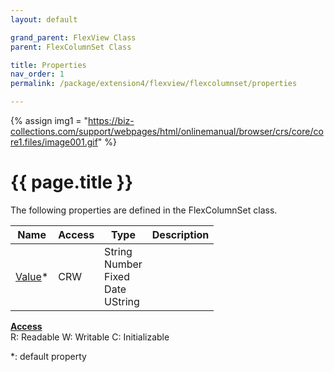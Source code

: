 ```yaml
---
layout: default

grand_parent: FlexView Class
parent: FlexColumnSet Class

title: Properties
nav_order: 1
permalink: /package/extension4/flexview/flexcolumnset/properties

---
```

{% assign img1 = "https://biz-collections.com/support/webpages/html/onlinemanual/browser/crs/core/core1.files/image001.gif" %}


# {{ page.title }}

The following properties are defined in the FlexColumnSet class.

|Name       | Access | Type   | Description |
|----------	|--------|--------|-------------|
|[Value](/package/extension4/flexview/flexcolumnset/properties/value)* | CRW  |String<br>Number<br>Fixed<br>Date<br>UString | |

<u><b>Access</b></u><br>
R: Readable
W: Writable
C: Initializable

*: default property
